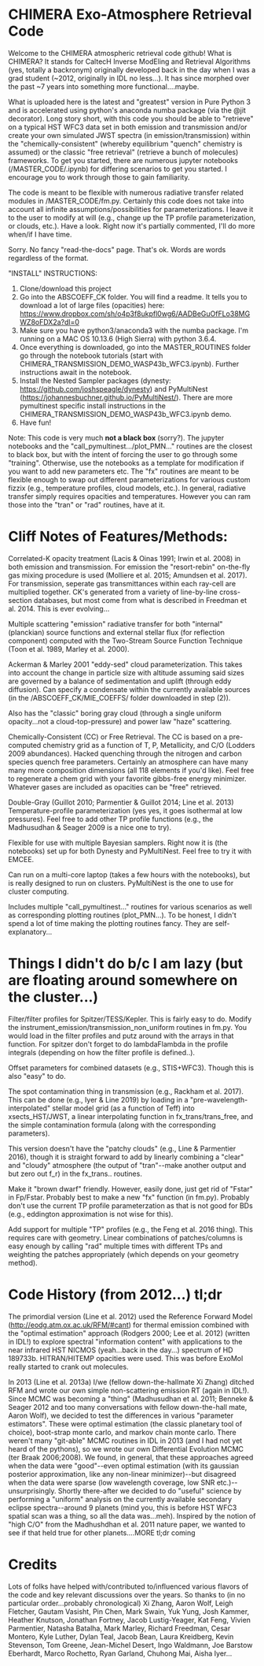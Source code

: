 # CHIMERA Exo-Atmosphere Retrieval Code
Welcome to the CHIMERA atmospheric retrieval code github!  What is CHIMERA? It stands for CaltecH Inverse ModEling and Retrieval Algorithms (yes, totally a backronym) originally developed back in the day when I was a grad student (~2012, originally in IDL no less...). It has since morphed over the past ~7 years into something more functional....maybe. 

What is uploaded here is the latest and "greatest" version in Pure Python 3 and is accelerated using python's anaconda numba package (via the @jit decorator).  Long story short, with this code you should be able to "retrieve" on a typical HST WFC3 data set in both emission and transmission and/or create your own simulated JWST spectra (in emission/transmission) within the "chemically-consistent" (whereby equilibrium "quench" chemistry is assumed) or the classic "free retrieval" (retrieve a bunch of molecules) frameworks.   To get you started, there are numerous jupyter notebooks (/MASTER_CODE/.ipynb) for differing scenarios to get you started. I encourage you to work through those to gain familiarity.  

The code is meant to be flexible with numerous radiative transfer related modules in /MASTER_CODE/fm.py. Certainly this code does not take into account all infinite assumptions/possibilities for parameterizations.  I leave it to the user to modify at will (e.g., change up the TP profile parameterization, or clouds, etc.).  Have a look. Right now it's partially commented, I'll do more when/if I have time. 

Sorry. No fancy "read-the-docs" page. That's ok. Words are words regardless of the format.

"INSTALL" INSTRUCTIONS:
1. Clone/download this project 
2. Go into the ABSCOEFF_CK folder. You will find a readme. It tells you to download a lot of large files (opacities) here:
https://www.dropbox.com/sh/o4p3f8ukpfl0wg6/AADBeGuOfFLo38MGWZ8oFDX2a?dl=0
3.  Make sure you have python3/anaconda3 with the numba package. I'm running on a MAC OS 10.13.6 (High Sierra) with python 3.6.4.
4. Once everything is downloaded, go into the MASTER_ROUTINES folder go through the notebook tutorials (start with CHIMERA_TRANSMISSION_DEMO_WASP43b_WFC3.ipynb).  Further instructions await in the notebook.
5. Install the Nested Sampler packages (dynesty: https://github.com/joshspeagle/dynesty) and PyMultiNest (https://johannesbuchner.github.io/PyMultiNest/).  There are more pymultinest specific install instructions in the CHIMERA_TRANSMISSION_DEMO_WASP43b_WFC3.ipynb demo.  
6. Have fun!

Note: This code is very much **not a black box** (sorry?). The jupyter notebooks and the "call_pymultinest.../plot_PMN..." routines are the closest to black box, but with the intent of forcing the user to go through some "training".  Otherwise, use the notebooks as a template for modification if you want to add new parameters etc.  The "fx" routines are meant to be flexible enough to swap out different parameterizations for various custom fizzix (e.g., temperature profiles, cloud models, etc.).   In general, radiative transfer simply requires opacities and temperatures.  However you can ram those into the "tran" or "rad" routines, have at it.  

# Cliff Notes of Features/Methods:
Correlated-K opacity treatment (Lacis & Oinas 1991; Irwin et al. 2008) in both emission and transmission.  For emission the "resort-rebin" on-the-fly gas mixing procedure is used (Molliere et al. 2015; Amundsen et al. 2017).  For transmission, seperate gas transmittances within each ray-cell are multiplied together.  CK's generated from a variety of line-by-line cross-section databases, but most come from what is described in Freedman et al. 2014.  This is ever evolving... 

Multiple scattering "emission" radiative transfer for both "internal" (planckian) source functions and external stellar flux (for reflection component) computed with the Two-Stream Source Function Technique (Toon et al. 1989, Marley et al. 2000).

Ackerman & Marley 2001 "eddy-sed" cloud parameterization. This takes into account the change in particle size with altitude assuming said sizes are governed by a balance of sedimentation and uplift (through eddy diffusion).  Can specify a condensate within the currently available sources (in the /ABSCOEFF_CK/MIE_COEFFS/ folder downloaded in step (2)). 

Also has the "classic" boring gray cloud (through a single uniform opacity...not a cloud-top-pressure) and power law "haze" scattering.

Chemically-Consistent (CC) or Free Retrieval.  The CC is based on a pre-computed chemistry grid as a function of T, P, Metallicity, and C/O (Lodders 2009 abundances).  Hacked quenching through the nitrogen and carbon species quench free parameters. Certainly an atmosphere can have many many more composition dimensions (all 118 elements if you'd like).  Feel free to regenerate a chem grid with your favorite gibbs-free energy minimizer.  Whatever gases are included as opacities can be "free" retrieved.

Double-Gray (Guillot 2010; Parmentier & Guillot 2014; Line et al. 2013) Temperature-profile parameterization (yes yes, it goes isothermal at low pressures).  Feel free to add other TP profile functions (e.g., the Madhusudhan & Seager 2009 is a nice one to try).

Flexible for use with multiple Bayesian samplers. Right now it is (the notebooks) set up for both Dynesty and PyMultiNest.  Feel free to try it with EMCEE.  

Can run on a multi-core laptop (takes a few hours with the notebooks), but is really designed to run on clusters. PyMultiNest is the one to use for cluster computing.

Includes multiple "call_pymultinest..." routines for various scenarios as well as corresponding plotting routines (plot_PMN...).  To be honest, I didn't spend a lot of time making the plotting routines fancy.  They are self-explanatory...

# Things I didn't do b/c I am lazy (but are floating around somewhere on the cluster...)

Filter/filter profiles for Spitzer/TESS/Kepler. This is fairly easy to do.  Modify the instrument_emission/transmission_non_uniform routines in fm.py.  You would load in the filter profiles and putz around with the arrays in that function. For spitzer don't forget to do lambdaFlambda in the profile integrals (depending on how the filter profile is defined..).

Offset parameters for combined datasets (e.g., STIS+WFC3). Though this is also "easy" to do.

The spot contamination thing in transmission (e.g., Rackham et al. 2017).  This can be done (e.g., Iyer & Line 2019) by loading in a "pre-wavelength-interpolated" stellar model grid (as a function of Teff) into xsects_HST/JWST, a linear interpolating function in fx_trans/trans_free, and the simple contamination formula (along with the corresponding parameters).

This version doesn't have the "patchy clouds" (e.g., Line & Parmentier 2016), though it is straight forward to add by linearly combining a "clear" and "cloudy" atmosphere (the output of "tran"--make another output and but zero out f_r) in the fx_trans.. routines.

Make it "brown dwarf" friendly.  However, easily done, just get rid of "Fstar" in Fp/Fstar.  Probably best to make a new "fx" function (in fm.py).  Probably don't use the current TP profile parameterzation as that is not good for BDs (e.g., eddington approximation is not wise for this).  

Add support for multiple "TP" profiles (e.g., the Feng et al. 2016 thing).  This requires care with geometry. Linear combinations of patches/columns is easy enough by calling "rad" multiple times with different TPs and weighting the patches appropriately (which depends on your geometry method).


# Code History (from 2012...) tl;dr
The primordial version (Line et al. 2012) used the Reference Forward Model (http://eodg.atm.ox.ac.uk/RFM/#cant) for thermal emission combined with the "optimal estimation" approach (Rodgers 2000; Lee et al. 2012) (written in IDL!) to explore spectral "information content" with applications to the near infrared HST NICMOS (yeah...back in the day...) spectrum of HD 189733b. HITRAN/HITEMP opacities were used. This was before ExoMol really started to crank out molecules.  

In 2013 (Line et al. 2013a) I/we (fellow down-the-hallmate Xi Zhang) ditched RFM and wrote our own simple non-scattering emission RT (again in IDL!).  Since MCMC was becoming a "thing" (Madhusudhan et al. 2011; Benneke & Seager 2012 and too many conversations with fellow down-the-hall mate, Aaron Wolf), we decided to test the differences in various "parameter estimators". These were optimal estimation (the classic planetary tool of choice), boot-strap monte carlo, and markov chain monte carlo.  There weren't many "git-able" MCMC routines in IDL in 2013 (and I had not yet heard of the pythons), so we wrote our own Differential Evolution MCMC (ter Braak 2006;2008). We found, in general, that these approaches agreed when the data were "good"--even optimal estimation (with its gaussian posterior approximation, like any non-linear minimizer)--but disagreed when the data were sparse (low wavelength coverage, low SNR etc.)--unsurprisingly.  Shortly there-after we decided to do "useful" science by performing a "uniform" analysis on the currently available secondary eclipse spectra--around 9 planets (mind you, this is before HST WFC3 spatial scan was a thing, so all the data was...meh). Inspired by the notion of "high C/O" from the Madhushdhan et al. 2011 nature paper, we wanted to see if that held true for other planets....MORE tl;dr coming      




# Credits
Lots of folks have helped with/contributed to/influenced various flavors of the code and key relevant discussions over the years.  So thanks to (in no particular order...probably chronological) Xi Zhang, Aaron Wolf, Leigh Fletcher, Gautam Vasisht, Pin Chen, Mark Swain, Yuk Yung, Josh Kammer, Heather Knutson, Jonathan Fortney, Jacob Lustig-Yeager,  Kat Feng, Vivien Parmentier, Natasha Batalha, Mark Marley, Richard Freedman, Cesar Montero, Kyle Luther, Dylan Teal, Jacob Bean, Laura Kreidberg, Kevin Stevenson, Tom Greene, Jean-Michel Desert, Ingo Waldmann, Joe Barstow Eberhardt, Marco Rochetto, Ryan Garland, Chuhong Mai, Aisha Iyer...

